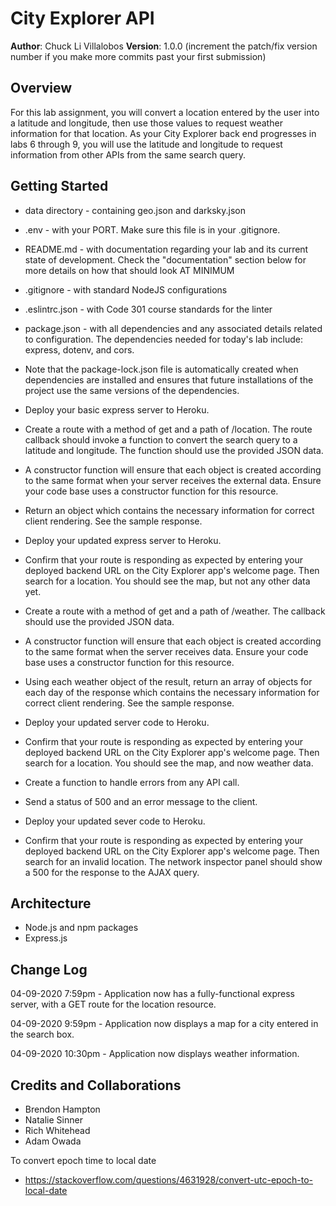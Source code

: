 # City Explorer API

**Author**: Chuck Li Villalobos
**Version**: 1.0.0 (increment the patch/fix version number if you make more commits past your first submission)

## Overview
For this lab assignment, you will convert a location entered by the user into a latitude and longitude, then use those values to request weather information for that location. As your City Explorer back end progresses in labs 6 through 9, you will use the latitude and longitude to request information from other APIs from the same search query.

## Getting Started
- data directory - containing geo.json and darksky.json
- .env - with your PORT. Make sure this file is in your .gitignore.
- README.md - with documentation regarding your lab and its current state of development. Check the "documentation" section below for more details on how that should look AT MINIMUM
- .gitignore - with standard NodeJS configurations
- .eslintrc.json - with Code 301 course standards for the linter
- package.json - with all dependencies and any associated details related to configuration. The dependencies needed for today's lab include: express, dotenv, and cors.
- Note that the package-lock.json file is automatically created when dependencies are installed and ensures that future installations of the project use the same versions of the dependencies.
- Deploy your basic express server to Heroku.

- Create a route with a method of get and a path of /location. The route callback should invoke a function to convert the search query to a latitude and longitude. The function should use the provided JSON data.
- A constructor function will ensure that each object is created according to the same format when your server receives the external data. Ensure your code base uses a constructor function for this resource.
- Return an object which contains the necessary information for correct client rendering. See the sample response.
- Deploy your updated express server to Heroku.
- Confirm that your route is responding as expected by entering your deployed backend URL on the City Explorer app's welcome page. Then search for a location. You should see the map, but not any other data yet.

- Create a route with a method of get and a path of /weather. The callback should use the provided JSON data.
- A constructor function will ensure that each object is created according to the same format when the server receives data. Ensure your code base uses a constructor function for this resource.
- Using each weather object of the result, return an array of objects for each day of the response which contains the necessary information for correct client rendering. See the sample response.
- Deploy your updated server code to Heroku.
- Confirm that your route is responding as expected by entering your deployed backend URL on the City Explorer app's welcome page. Then search for a location. You should see the map, and now weather data.

- Create a function to handle errors from any API call.
- Send a status of 500 and an error message to the client.
- Deploy your updated sever code to Heroku.
- Confirm that your route is responding as expected by entering your deployed backend URL on the City Explorer app's welcome page. Then search for an invalid location. The network inspector panel should show a 500 for the response to the AJAX query.


## Architecture
- Node.js and npm packages
- Express.js


## Change Log

04-09-2020 7:59pm - Application now has a fully-functional express server, with a GET route for the location resource.

04-09-2020 9:59pm - Application now displays a map for a city entered in the search box.

04-09-2020 10:30pm - Application now displays weather information. 

## Credits and Collaborations

- Brendon Hampton
- Natalie Sinner
- Rich Whitehead
- Adam Owada

To convert epoch time to local date
- https://stackoverflow.com/questions/4631928/convert-utc-epoch-to-local-date